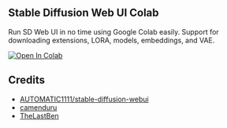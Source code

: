 ## Stable Diffusion Web UI Colab
Run SD Web UI in no time using Google Colab easily. Support for downloading extensions, LORA, models, embeddings, and VAE.

<a target="_blank" href="https://colab.research.google.com/github/SlavyanDesu/sd-webui-colab/blob/main/sd-webui.ipynb">
  <img src="https://colab.research.google.com/assets/colab-badge.svg" alt="Open In Colab"/>
</a>

## Credits
* [AUTOMATIC1111/stable-diffusion-webui](https://github.com/AUTOMATIC1111/stable-diffusion-webui)
* [camenduru](https://github.com/camenduru)
* [TheLastBen](https://github.com/TheLastBen)
